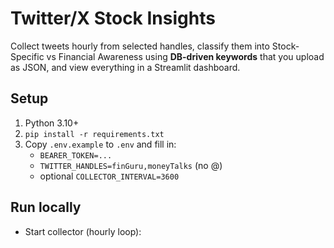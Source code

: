 # Twitter/X Stock Insights

Collect tweets hourly from selected handles, classify them into Stock-Specific vs Financial Awareness using **DB-driven keywords** that you upload as JSON, and view everything in a Streamlit dashboard.

## Setup

1) Python 3.10+
2) `pip install -r requirements.txt`
3) Copy `.env.example` to `.env` and fill in:
   - `BEARER_TOKEN=...`
   - `TWITTER_HANDLES=finGuru,moneyTalks` (no @)
   - optional `COLLECTOR_INTERVAL=3600`

## Run locally

- Start collector (hourly loop):
